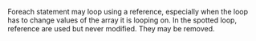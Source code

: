 Foreach statement may loop using a reference, especially when the loop has to change values of the array it is looping on. In the spotted loop, reference are used but never modified. They may be removed.